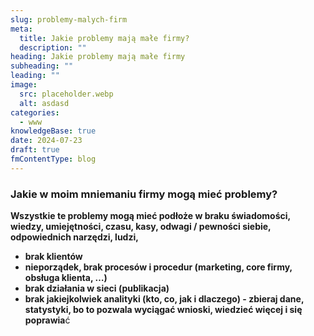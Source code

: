 ```yaml
---
slug: problemy-malych-firm
meta:
  title: Jakie problemy mają małe firmy?
  description: ""
heading: Jakie problemy mają małe firmy
subheading: ""
leading: ""
image:
  src: placeholder.webp
  alt: asdasd
categories:
  - www
knowledgeBase: true
date: 2024-07-23
draft: true
fmContentType: blog
---
```


### **Jakie w moim mniemaniu firmy mogą mieć problemy?**

**Wszystkie te problemy mogą mieć podłoże w braku świadomości, wiedzy, umiejętności, czasu, kasy, odwagi / pewności siebie, odpowiednich narzędzi, ludzi,**

- **brak klientów**
- **nieporządek, brak procesów i procedur (marketing, core firmy, obsługa klienta, …)**
- **brak działania w sieci (publikacja)**
- **brak jakiejkolwiek analityki (kto, co, jak i dlaczego) - zbieraj dane, statystyki, bo to pozwala wyciągać wnioski, wiedzieć więcej i się poprawia**ć
